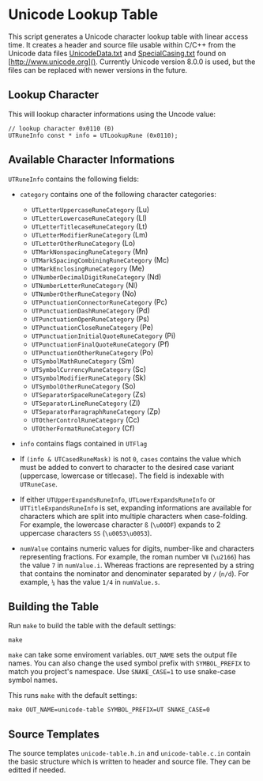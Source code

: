 Unicode Lookup Table
====================

This script generates a Unicode character lookup table with linear access time. It creates a header and source file usable within C/C++ from the Unicode data files [UnicodeData.txt](http://www.unicode.org/Public/8.0.0/ucd/UnicodeData.txt) and [SpecialCasing.txt](http://www.unicode.org/Public/8.0.0/ucd/SpecialCasing.txt) found on [http://www.unicode.org](). Currently Unicode version 8.0.0 is used, but the files can be replaced with newer versions in the future.

Lookup Character
----------------


This will lookup character informations using the Uncode value:

```
// lookup character 0x0110 (Đ)
UTRuneInfo const * info = UTLookupRune (0x0110);
```

Available Character Informations
--------------------------------

`UTRuneInfo` contains the following fields:

- `category` contains one of the following character categories:
	- `UTLetterUppercaseRuneCategory` (Lu)
	- `UTLetterLowercaseRuneCategory` (Ll)
	- `UTLetterTitlecaseRuneCategory` (Lt)
	- `UTLetterModifierRuneCategory` (Lm)
	- `UTLetterOtherRuneCategory` (Lo)
	- `UTMarkNonspacingRuneCategory` (Mn)
	- `UTMarkSpacingCombiningRuneCategory` (Mc)
	- `UTMarkEnclosingRuneCategory` (Me)
	- `UTNumberDecimalDigitRuneCategory` (Nd)
	- `UTNumberLetterRuneCategory` (Nl)
	- `UTNumberOtherRuneCategory` (No)
	- `UTPunctuationConnectorRuneCategory` (Pc)
	- `UTPunctuationDashRuneCategory` (Pd)
	- `UTPunctuationOpenRuneCategory` (Ps)
	- `UTPunctuationCloseRuneCategory` (Pe)
	- `UTPunctuationInitialQuoteRuneCategory` (Pi)
	- `UTPunctuationFinalQuoteRuneCategory` (Pf)
	- `UTPunctuationOtherRuneCategory` (Po)
	- `UTSymbolMathRuneCategory` (Sm)
	- `UTSymbolCurrencyRuneCategory` (Sc)
	- `UTSymbolModifierRuneCategory` (Sk)
	- `UTSymbolOtherRuneCategory` (So)
	- `UTSeparatorSpaceRuneCategory` (Zs)
	- `UTSeparatorLineRuneCategory` (Zl)
	- `UTSeparatorParagraphRuneCategory` (Zp)
	- `UTOtherControlRuneCategory` (Cc)
	- `UTOtherFormatRuneCategory` (Cf)

- `info` contains flags contained in `UTFlag`

- If `(info & UTCasedRuneMask)` is not `0`, `cases` contains the value which must be added to convert to character to the desired case variant (uppercase, lowercase or titlecase). The field is indexable with `UTRuneCase`.
- If either `UTUpperExpandsRuneInfo`, `UTLowerExpandsRuneInfo` or `UTTitleExpandsRuneInfo` is set, expanding informations are available for characters which are split into multiple characters when case-folding. For example, the lowercase character `ß` (`\u00DF`) expands to 2 uppercase characters `SS` (`\u0053\u0053`).
- `numValue` contains numeric values for digits, number-like and characters representing fractions. For example, the roman number `Ⅶ` (`\u2166`) has the value `7` in `numValue.i`. Whereas fractions are represented by a string that contains the nominator and denominater separated by `/` (`n/d`). For example, `¼` has the value `1/4` in `numValue.s`.

Building the Table
------------------

Run `make` to build the table with the default settings:

```
make
```

`make` can take some enviroment variables. `OUT_NAME` sets the output file names. You can also change the used symbol prefix with `SYMBOL_PREFIX` to match you project's namespace. Use `SNAKE_CASE=1` to use snake-case symbol names.

This runs `make` with the default settings:

```
make OUT_NAME=unicode-table SYMBOL_PREFIX=UT SNAKE_CASE=0
```

Source Templates
----------------

The source templates `unicode-table.h.in` and `unicode-table.c.in` contain the basic structure which is written to header and source file. They can be editted if needed.
